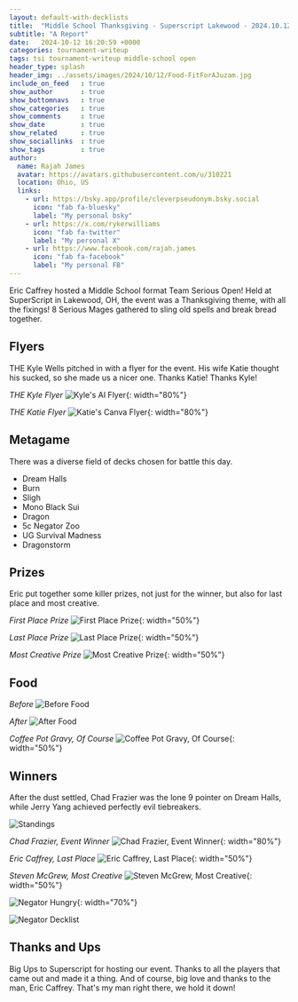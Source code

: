 ```yaml
---
layout: default-with-decklists
title:  "Middle School Thanksgiving - Superscript Lakewood - 2024.10.12"
subtitle: "A Report"
date:   2024-10-12 16:20:59 +0000
categories: tournament-writeup
tags: tsi tournament-writeup middle-school open
header_type: splash
header_img: ../assets/images/2024/10/12/Food-FitForAJuzam.jpg
include_on_feed   : true
show_author       : true
show_bottomnavs   : true
show_categories   : true
show_comments     : true
show_date         : true
show_related      : true
show_sociallinks  : true
show_tags         : true
author:
  name: Rajah James
  avatar: https://avatars.githubusercontent.com/u/310221
  location: Ohio, US
  links:
    - url: https://bsky.app/profile/cleverpseudonym.bsky.social
      icon: "fab fa-bluesky"
      label: "My personal bsky"
    - url: https://x.com/rykerwilliams
      icon: "fab fa-twitter"
      label: "My personal X"
    - url: https://www.facebook.com/rajah.james
      icon: "fab fa-facebook"
      label: "My personal FB"
---
```

Eric Caffrey hosted a Middle School format Team Serious Open! Held at SuperScript in Lakewood, OH, the event was a Thanksgiving theme, with all the fixings! 8 Serious Mages gathered to sling old spells and break bread together.

## Flyers

THE Kyle Wells pitched in with a flyer for the event. His wife Katie thought his sucked, so she made us a nicer one. Thanks Katie! Thanks Kyle!

*THE Kyle Flyer*
![Kyle's AI Flyer](../assets/images/2024/10/12/Kyle_Flyer.png){: width="80%"}

*THE Katie Flyer*
![Katie's Canva Flyer](../assets/images/2024/10/12/Katie_Flyer.png){: width="80%"}

## Metagame

There was a diverse field of decks chosen for battle this day.

- Dream Halls
- Burn
- Sligh
- Mono Black Sui
- Dragon
- 5c Negator Zoo
- UG Survival Madness
- Dragonstorm

## Prizes

Eric put together some killer prizes, not just for the winner, but also for last place and most creative.

*First Place Prize*
![First Place Prize](../assets/images/2024/10/12/Prize-FirstPlace.jpg){: width="50%"}

*Last Place Prize*
![Last Place Prize](../assets/images/2024/10/12/Prize-LastPlace.jpg){: width="50%"}

*Most Creative Prize*
![Most Creative Prize](../assets/images/2024/10/12/Prize-MostCreative.jpg){: width="50%"}

## Food

*Before*
![Before Food](../assets/images/2024/10/12/Food-Before.jpg)

*After*
![After Food](../assets/images/2024/10/12/Food-FullSpread-After.jpg)

*Coffee Pot Gravy, Of Course*
![Coffee Pot Gravy, Of Course](../assets/images/2024/10/12/Food-CoffePotGravy.jpg){: width="50%"}

## Winners

After the dust settled, Chad Frazier was the lone 9 pointer on Dream Halls, while Jerry Yang achieved perfectly evil tiebreakers.

![Standings](../assets/images/2024/10/12/EventStandings.jpg)

*Chad Frazier, Event Winner*
![Chad Frazier, Event Winner](../assets/images/2024/10/12/Winner-Event-Chad.jpg){: width="80%"}

*Eric Caffrey, Last Place*
![Eric Caffrey, Last Place](../assets/images/2024/10/12/Winner-LastPlace-Eric.jpg){: width="50%"}

*Steven McGrew, Most Creative*
![Steven McGrew, Most Creative](../assets/images/2024/10/12/Winner-MostCreative-Steven.jpg){: width="50%"}

![Negator Hungry](../assets/images/2024/10/12/PXL_20241012_183933008~2.jpg){: width="70%"}

![Negator Decklist](../assets/images/2024/10/12/PXL_20241012_201648550~2.jpg)

## Thanks and Ups

Big Ups to Superscript for hosting our event. Thanks to all the players that came out and made it a thing. And of course, big love and thanks to the man, Eric Caffrey. That's my man right there, we hold it down!

